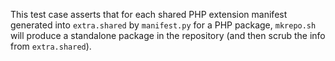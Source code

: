 This test case asserts that for each shared PHP extension manifest generated into `extra.shared` by `manifest.py` for a PHP package, `mkrepo.sh` will produce a standalone package in the repository (and then scrub the info from `extra.shared`).
